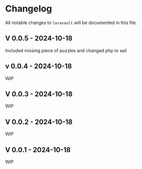 # Changelog

All notable changes to `laravault` will be documented in this file.

## V 0.0.5 - 2024-10-18

Included missing piece of puzzles and changed php to sail

## v 0.0.4 - 2024-10-18

WIP

## V 0.0.3 - 2024-10-18

WIP

## V 0.0.2 - 2024-10-18

WIP

## V 0.0.1 - 2024-10-18

WIP
